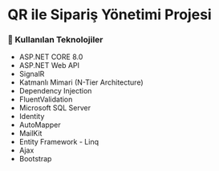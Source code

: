 # QR ile Sipariş Yönetimi Projesi

### 📌 Kullanılan Teknolojiler

- ASP.NET CORE 8.0
- ASP.NET Web API
- SignalR
- Katmanlı Mimari (N-Tier Architecture)
- Dependency Injection
- FluentValidation
- Microsoft SQL Server
- Identity
- AutoMapper
- MailKit
- Entity Framework - Linq
- Ajax
- Bootstrap
